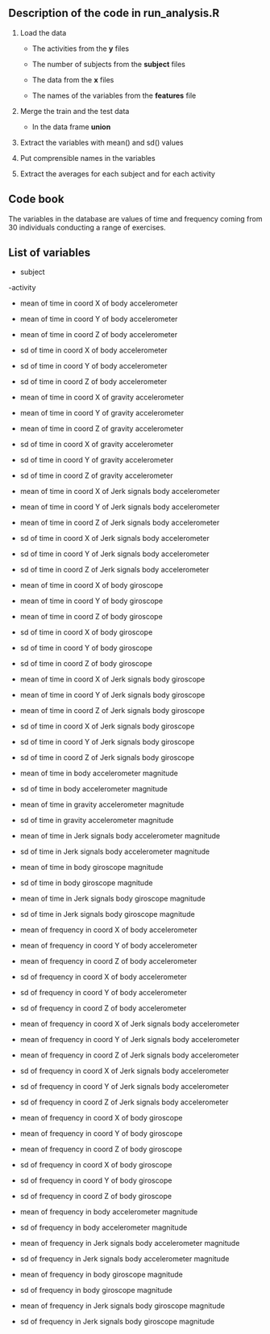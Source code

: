 ## Description of the code in run_analysis.R

1. Load the data 

   + The activities from  the __y__ files 

   + The number of subjects from the __subject__ files 

   + The data from the __x__ files

   + The names of the variables from the __features__ file

2. Merge the train and the test data

   + In the data frame __union__

3. Extract the variables with mean() and sd() values

4. Put comprensible names in the variables

5. Extract the averages for each subject and for each activity

## Code book

The variables in the database are values of time and frequency coming from 30 individuals conducting  a range of exercises.

## List of variables


- subject

-activity 

- mean of time in coord X of body accelerometer

- mean of time in coord Y of body accelerometer 

- mean of time in coord Z of body accelerometer

- sd of time in coord X of body accelerometer 

- sd of time in coord Y of body accelerometer

- sd of time in coord Z of body accelerometer 

- mean of time in coord X of gravity accelerometer

- mean of time in coord Y of gravity accelerometer 

- mean of time in coord Z of gravity accelerometer

- sd of time in coord X of gravity accelerometer 

- sd of time in coord Y of gravity accelerometer

- sd of time in coord Z of gravity accelerometer 

- mean of time in coord X of Jerk signals body accelerometer

- mean of time in coord Y of Jerk signals body accelerometer 

- mean of time in coord Z of Jerk signals body accelerometer

- sd of time in coord X of Jerk signals body accelerometer 

- sd of time in coord Y of Jerk signals body accelerometer

- sd of time in coord Z of Jerk signals body accelerometer 

- mean of time in coord X of body giroscope

- mean of time in coord Y of body giroscope 

- mean of time in coord Z of body giroscope

- sd of time in coord X of body giroscope 

- sd of time in coord Y of body giroscope

- sd of time in coord Z of body giroscope 

- mean of time in coord X of Jerk signals body giroscope

- mean of time in coord Y of Jerk signals body giroscope 

- mean of time in coord Z of Jerk signals body giroscope

- sd of time in coord X of Jerk signals body giroscope 

- sd of time in coord Y of Jerk signals body giroscope

- sd of time in coord Z of Jerk signals body giroscope 

- mean of time in body accelerometer magnitude

- sd of time in body accelerometer magnitude 

- mean of time in gravity accelerometer magnitude

- sd of time in gravity accelerometer magnitude 

- mean of time in Jerk signals body accelerometer magnitude

- sd of time in Jerk signals body accelerometer magnitude 

- mean of time in body giroscope magnitude

- sd of time in body giroscope magnitude 

- mean of time in Jerk signals body giroscope magnitude

- sd of time in Jerk signals body giroscope magnitude 

- mean of frequency in coord X of body accelerometer

- mean of frequency in coord Y of body accelerometer 

- mean of frequency in coord Z of body accelerometer

- sd of frequency in coord X of body accelerometer 

- sd of frequency in coord Y of body accelerometer

- sd of frequency in coord Z of body accelerometer 

- mean of frequency in coord X of Jerk signals body accelerometer

- mean of frequency in coord Y of Jerk signals body accelerometer 

- mean of frequency in coord Z of Jerk signals body accelerometer

- sd of frequency in coord X of Jerk signals body accelerometer 

- sd of frequency in coord Y of Jerk signals body accelerometer

- sd of frequency in coord Z of Jerk signals body accelerometer 

- mean of frequency in coord X of body giroscope

- mean of frequency in coord Y of body giroscope 

- mean of frequency in coord Z of body giroscope

- sd of frequency in coord X of body giroscope 

- sd of frequency in coord Y of body giroscope

- sd of frequency in coord Z of body giroscope 

- mean of frequency in body accelerometer magnitude

- sd of frequency in body accelerometer magnitude 

- mean of frequency in Jerk signals body accelerometer magnitude

- sd of frequency in Jerk signals body accelerometer magnitude 

- mean of frequency in body giroscope magnitude

- sd of frequency in body giroscope magnitude 

- mean of frequency in Jerk signals body giroscope magnitude

- sd of frequency in Jerk signals body giroscope magnitude